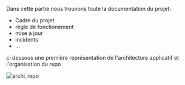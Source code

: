 Dans cette partie nous trouvons toute la documentation du projet:
- Cadre du projet
- règle de fonctionement
- mise à jour
- incidents
- ...

ci dessous une première représentation de l'architecture applicatif et l'organisation du repo

![archi_repo](images/archi_repo.png)
